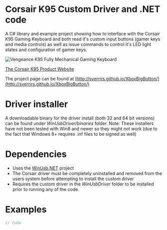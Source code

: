 # Corsair K95 Custom Driver and .NET code
A C# library and example project showing how to interface with the Corsair K95 Gaming Keyboard and both read it's custom input buttons (gamer keys and media controls) as well as issue commands to control it's LED light states and configuration of gamer keys.

![Vengeance K95 Fully Mechanical Gaming Keyboard](http://cwsmgmt.corsair.com/media/catalog/product/k/9/k95_11_angle.png "The K95 Keyboard")

[The Corsair K95 Product Website](http://www.corsair.com/en-us/vengeance-k95-fully-mechanical-gaming-keyboard/)

The project page can be found at [http://sverrirs.github.io/XboxBigButton/](http://sverrirs.github.io/XboxBigButton/)

# Driver installer
A downloadable binary for the driver install (both 32 and 64 bit versions) can be found under *WinUsbDriver/binaries* folder. 
Note: These installers have not been tested with Win8 and newer so they might not work (due to the fact that Windows 8+ requires .inf files to be signed as well)

# Dependencies
* Uses the [WinUsb.NET](https://github.com/madwizard-thomas/winusbnet/) project 
* The Corsair driver must be completely uninstalled and removed from the users system before attempting to install the custom driver
* Requires the custom driver in the *WinUsbDriver* folder to be installed prior to running any of the code.

# Examples
```csharp
// todo
```
